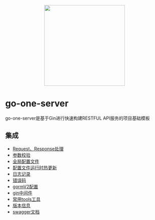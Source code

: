 <p align="center"><img src="https://user-images.githubusercontent.com/55381228/97401757-56c5ef80-192c-11eb-8822-67b458609093.png" width="256px"/></p>

# go-one-server

go-one-server是基于Gin进行快速构建RESTFUL API服务的项目基础模板

## 集成

- [Request、Response处理](https://github.com/togettoyou/go-one-server/blob/main/handler/handler.go)
- [参数校验](https://github.com/togettoyou/go-one-server/blob/main/util/validator/validate.go)
- [全局配置文件](https://github.com/togettoyou/go-one-server/blob/main/util/conf/conf.go)
- [配置文件运行时热更新](https://github.com/togettoyou/go-one-server/blob/main/util/util.go)
- [日志记录](https://github.com/togettoyou/go-one-server/blob/main/util/logger/logger.go)
- [错误码](https://github.com/togettoyou/go-one-server/blob/main/util/errno/code.go)
- [gormV2配置](https://github.com/togettoyou/go-one-server/blob/main/model/model.go)
- [gin中间件](https://github.com/togettoyou/go-one-server/blob/main/router/middleware/README.md)
- [常用tools工具](https://github.com/togettoyou/go-one-server/blob/main/util/tools/tools_test.go)
- [版本信息](https://github.com/togettoyou/go-one-server/blob/main/util/version/version.go)
- [swagger文档](https://github.com/togettoyou/go-one-server/tree/main/docs)

